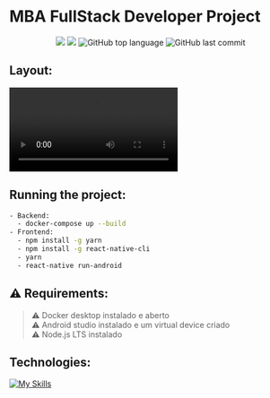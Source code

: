 # MBA FullStack Developer Project

<p align="center">
  <img src="https://img.shields.io/static/v1?label=Name&message=Dindo `&` Pet&color=blueviolet&style=for-the-badge"/>
  <img src="https://img.shields.io/github/license/erikadealmeidaramos/dindo-pet?color=blueviolet&logo=License&style=for-the-badge"/>
  <img alt="GitHub top language" src="https://img.shields.io/github/languages/top/terikadealmeidaramos/dindo-pet?color=blueviolet&logo=TypeScript&logoColor=white&style=for-the-badge">
  <img alt="GitHub last commit" src="https://img.shields.io/github/last-commit/erikadealmeidaramos/dindo-pet?color=blueviolet&style=for-the-badge">
</p>

## Layout:

![smartbooking](/dindoPet.mp4?raw=true)

## Running the project:

```bash
- Backend:
  - docker-compose up --build
- Frontend:
  - npm install -g yarn
  - npm install -g react-native-cli
  - yarn
  - react-native run-android
```

## ⚠ Requirements:

> ⚠ Docker desktop instalado e aberto <br>
> ⚠ Android studio instalado e um virtual device criado <br>
> ⚠ Node.js LTS instalado <br>

## Technologies:

[![My Skills](https://skillicons.dev/icons?i=java,spring,docker,react,ts,redux,mysql,azure)](https://skillicons.dev)
